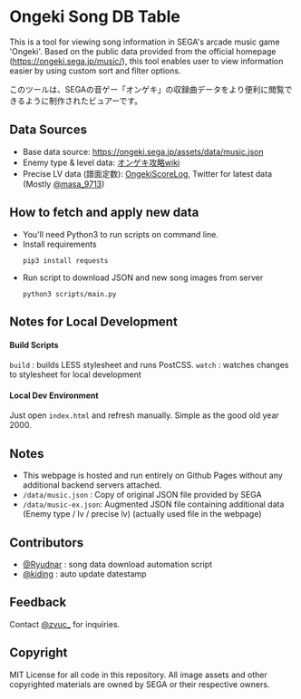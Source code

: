 # Ongeki Song DB Table
This is a tool for viewing song information in SEGA's arcade music game 'Ongeki'. Based on the public data provided from the official homepage (https://ongeki.sega.jp/music/), this tool enables user to view information easier by using custom sort and filter options.

このツールは、SEGAの音ゲー「オンゲキ」の収録曲データをより便利に閲覧できるように制作されたビュアーです。

## Data Sources
- Base data source: https://ongeki.sega.jp/assets/data/music.json
- Enemy type & level data: [オンゲキ攻略wiki](https://ongeki.gamerch.com/%E5%B1%9E%E6%80%A7%E5%88%A5%E6%A5%BD%E6%9B%B2%E4%B8%80%E8%A6%A7)
- Precise LV data (譜面定数): [OngekiScoreLog](https://ongeki-score.net/music), Twitter for latest data (Mostly [@masa_9713](https://twitter.com/masa_9713))

## How to fetch and apply new data
- You'll need Python3 to run scripts on command line.
- Install requirements
    ```
    pip3 install requests
    ```
- Run script to download JSON and new song images from server
    ```
    python3 scripts/main.py
    ```

## Notes for Local Development
#### Build Scripts
`build` : builds LESS stylesheet and runs PostCSS.
`watch` : watches changes to stylesheet for local development

#### Local Dev Environment
Just open `index.html` and refresh manually. Simple as the good old year 2000.

## Notes
- This webpage is hosted and run entirely on Github Pages without any additional backend servers attached.
- `/data/music.json` : Copy of original JSON file provided by SEGA
- `/data/music-ex.json`: Augmented JSON file containing additional data (Enemy type / lv / precise lv) (actually used file in the webpage)

## Contributors
- [@Ryudnar](https://github.com/Ryudnar) : song data download automation script
- [@kiding](https://github.com/kiding/) : auto update datestamp

## Feedback
Contact [@zvuc_](https://twitter.com/zvuc_) for inquiries.

## Copyright
MIT License for all code in this repository.
All image assets and other copyrighted materials are owned by SEGA or their respective owners.

